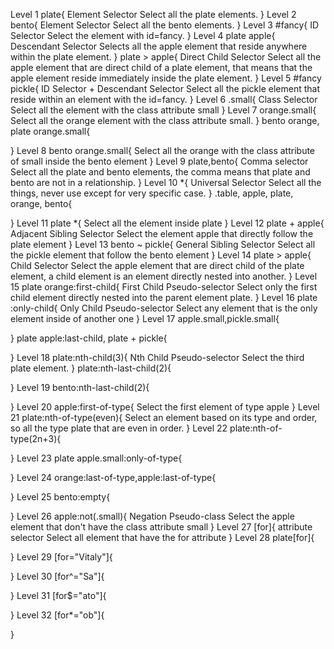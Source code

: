 Level 1
plate{ Element Selector
    Select all the plate elements.
} 
Level 2
bento{ Element Selector
    Select all the bento elements.
}
Level 3
#fancy{ ID Selector
    Select the element with id=fancy.
}
Level 4
plate apple{ Descendant Selector
    Selects all the apple element that reside anywhere within the plate element.
}
plate > apple{ Direct Child Selector
    Select all the apple element that are direct child of a plate element, that means that the apple element reside immediately inside the plate element.
}
Level 5
#fancy pickle{ ID Selector + Descendant Selector
    Select all the pickle element that reside within an element with the id=fancy.
}
Level 6
.small{ Class Selector
    Select all the element with the class attribute small
}
Level 7
orange.small{
    Select all the orange element with the class attribute small.
}
bento orange, plate orange.small{

}
Level 8
bento orange.small{
    Select all the orange with the class attribute of small inside the bento element
}
Level 9
plate,bento{ Comma selector
    Select all the plate and bento elements, the comma means that plate and bento are not in a relationship.
}
Level 10
*{ Universal Selector
    Select all the things, never use except for very specific case.
}
.table, apple, plate, orange, bento{

}
Level 11
plate *{
    Select all the element inside plate
}
Level 12
plate + apple{ Adjacent Sibling Selector
    Select the element apple that directly follow the plate element
}
Level 13
bento ~ pickle{ General Sibling Selector
    Select all the pickle element that follow the bento element
}
Level 14
plate > apple{ Child Selector
    Select the apple element that are direct child of the plate element, a child element is an element directly nested into another.
}
Level 15
plate orange:first-child{ First Child Pseudo-selector
    Select only the  first child element directly nested into the parent element plate.
}
Level 16
plate :only-child{ Only Child Pseudo-selector
    Select any element that is the only element inside of another one
}
Level 17
apple.small,pickle.small{

}
plate apple:last-child, plate + pickle{

}
Level 18
 plate:nth-child(3){ Nth Child Pseudo-selector
    Select the third plate element.
}
plate:nth-last-child(2){

}
Level 19
bento:nth-last-child(2){

}
Level 20
apple:first-of-type{
    Select the first element of type apple
}
Level 21
plate:nth-of-type(even){
    Select an element based on its type and order, so all the type plate that are even in order.
}
Level 22
plate:nth-of-type(2n+3){

}
Level 23
plate apple.small:only-of-type{

}
Level 24
orange:last-of-type,apple:last-of-type{

}
Level 25
bento:empty{

}
Level 26
apple:not(.small){ Negation Pseudo-class
    Select the apple element that don't have the class attribute small
}
Level 27
[for]{ attribute selector
    Select all element that have the for attribute
}
Level 28
plate[for]{

}
Level 29
[for="Vitaly"]{

}
Level 30
[for^="Sa"]{

}
Level 31
[for$="ato"]{

}
Level 32
[for*="ob"]{

}